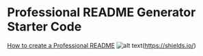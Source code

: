 # Professional README Generator Starter Code

[How to create a Professional README](https://coding-boot-camp.github.io/full-stack/github/professional-readme-guide)
![ alt text](https://img.shields.io/badge/left-right-red.svg)(https://shields.io/)